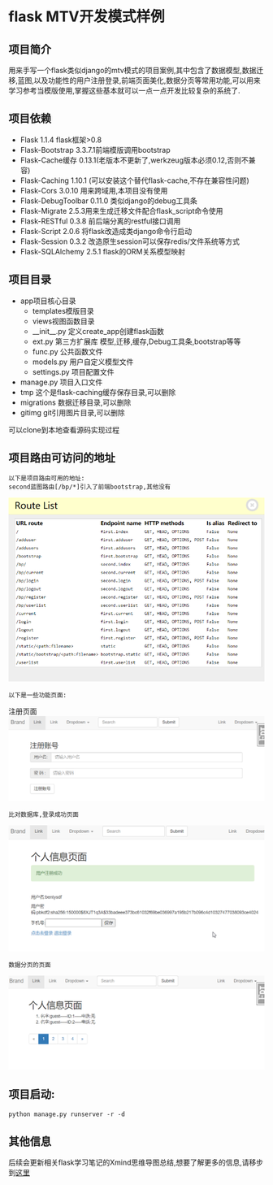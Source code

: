 # flask MTV开发模式样例
## 项目简介

用来手写一个flask类似django的mtv模式的项目案例,其中包含了数据模型,数据迁移,蓝图,以及功能性的用户注册登录,前端页面美化,数据分页等常用功能,可以用来学习参考当模版使用,掌握这些基本就可以一点一点开发比较复杂的系统了.

## 项目依赖
- Flask                              1.1.4 flask框架>0.8
- Flask-Bootstrap                   3.3.7.1前端模版调用bootstrap
- Flask-Cache缓存            0.13.1(老版本不更新了,werkzeug版本必须0.12,否则不兼容)
- Flask-Caching                      1.10.1 (可以安装这个替代flask-cache,不存在兼容性问题)
- Flask-Cors                         3.0.10 用来跨域用,本项目没有使用
- Flask-DebugToolbar                 0.11.0 类似django的debug工具条
- Flask-Migrate                      2.5.3用来生成迁移文件配合flask_script命令使用
- Flask-RESTful                      0.3.8 前后端分离的restful接口调用
- Flask-Script                       2.0.6 将flask改造成类django命令行启动
- Flask-Session                      0.3.2 改造原生session可以保存redis/文件系统等方式
- Flask-SQLAlchemy                   2.5.1 flask的ORM关系模型映射

## 项目目录
- app项目核心目录
    - templates模版目录
    - views视图函数目录
    - \_\_init__.py 定义create_app创建flask函数
    - ext.py 第三方扩展库 模型,迁移,缓存,Debug工具条,bootstrap等等
    - func.py 公共函数文件
    - models.py 用户自定义模型文件
    - settings.py 项目配置文件
- manage.py 项目入口文件
- tmp 这个是flask-caching缓存保存目录,可以删除
- migrations 数据迁移目录,可以删除
- gitimg git引用图片目录,可以删除

可以clone到本地查看源码实现过程


## 项目路由可访问的地址
    以下是项目路由可用的地址:
    second蓝图路由[/bp/*]引入了前端bootstrap,其他没有
!["项目路由可用地址"](/gitimg/route.png)

    以下是一些功能页面:
注册页面
!["项目注册页面"](/gitimg/register.png)

    比对数据库,登录成功页面
!["项目登录后页面"](/gitimg/userinfo.png)

    数据分页的页面

!["数据分页"](/gitimg/userlist.png)


## 项目启动:
    python manage.py runserver -r -d

## 其他信息
后续会更新相关flask学习笔记的Xmind思维导图总结,想要了解更多的信息,请移步到[这里](https://github.com/mabenteng/it-xmind )




